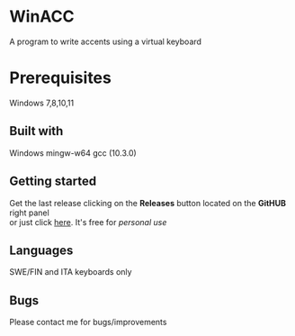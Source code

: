 # WinACC
A program to write accents using a virtual keyboard

# Prerequisites
Windows 7,8,10,11<BR>

## Built with
Windows mingw-w64 gcc (10.3.0)<BR>
  
## Getting started
Get the last release clicking on the **Releases** button located on the **GitHUB** right panel<BR>
or just click [here](https://github.com/uomoukko/WinACC/releases/). It's free for *personal use*<BR>

## Languages
SWE/FIN and ITA keyboards only

## Bugs
Please contact me for bugs/improvements

